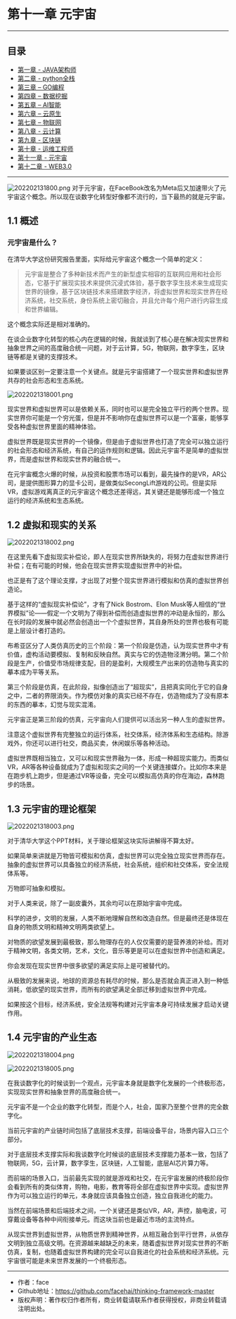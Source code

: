 # 第十一章 元宇宙

------
## 目录
- [第一章 - JAVA架构师](JAVA架构师.md)
- [第二章 - python全栈](python全栈.md)
- [第三章 – GO编程](GO编程.md)
- [第四章 – 数据挖掘](数据挖掘.md)
- [第五章 – AI智能](AI智能.md)
- [第六章 – 云原生](云原生.md)
- [第七章 – 物联网](物联网.md)
- [第八章 - 云计算](云计算.md)
- [第九章 - 区块链](区块链.md)
- [第十章 - 运维工程师](运维工程师.md)
- [第十一章 - 元宇宙](11.1初识元宇宙.md)
- [第十二章 - WEB3.0](WEB3.0.md)
------

![202202131800.png](screenshot/202202131800.png)
对于元宇宙，在FaceBook改名为Meta后又加速带火了元宇宙这个概念。所以现在谈数字化转型好像都不流行的，当下最热的就是元宇宙。

## 1.1 概述
### 元宇宙是什么？
在清华大学这份研究报告里面，实际给元宇宙这个概念一个简单的定义：
> 元宇宙是整合了多种新技术而产生的新型虚实相容的互联网应用和社会形态，它基于扩展现实技术来提供沉浸式体验，基于数字孪生技术来生成现实世界的镜像，基于区块链技术来搭建数字经济，将虚拟世界和现实世界在经济系统，社交系统，身份系统上密切融合，并且允许每个用户进行内容生成和世界编辑。

这个概念实际还是相对准确的。

在谈企业数字化转型的核心内在逻辑的时候，我就谈到了核心是在解决现实世界和抽象世界之间的高度融合统一问题，对于云计算，5G，物联网，数字孪生，区块链等都是关键的支撑技术。

如果要谈区别一定要注意一个关键点。就是元宇宙搭建了一个现实世界和虚拟世界共存的社会形态和生态系统。

![2022021318001.png](screenshot/2022021318001.png)

现实世界和虚拟世界可以是依赖关系，同时也可以是完全独立平行的两个世界。现实世界你可能是一个穷光蛋，但是并不影响你在虚拟世界可以是一个富豪，能够享受各种虚拟世界里面的精神体验。

虚拟世界既是现实世界的一个镜像，但是由于虚拟世界也打造了完全可以独立运行的社会形态和经济系统，有自己的运作规则和逻辑。因此元宇宙不是简单的虚拟世界，而是虚拟世界和现实世界的融合统一。

在元宇宙概念火爆的时候，从投资和股票市场可以看到，最先操作的是VR，AR公司，是提供图形算力的显卡公司，是做类似SecongLift游戏的公司。但是实际VR，虚拟游戏离真正的元宇宙这个概念还差得远，其关键还是能够形成一个独立运行的经济系统和生态系统。

## 1.2 虚拟和现实的关系
![2022021318002.png](screenshot/2022021318002.png)

在这里先看下虚拟现实补偿论，即人在现实世界所缺失的，将努力在虚拟世界进行补偿；在有可能的时候，他会在现实世界实现虚拟世界中的补偿。

也正是有了这个理论支撑，才出现了对整个现实世界进行模拟和仿真的虚拟世界创造论。

基于这样的“虚拟现实补偿论”，才有了Nick Bostrom、Elon Musk等人相信的“世界模拟”论——假定一个文明为了得到补偿而创造虚拟世界的冲动是永恒的，那么在长时段的发展中就必然会创造出一个个虚拟世界，其自身所处的世界也极有可能是上层设计者打造的。

布希亚区分了人类仿真历史的三个阶段：第一个阶段是仿造，认为现实世界中才有价值，虚构活动要模拟、复制和反映自然。真实与它的仿造物泾渭分明。第二个阶段是生产，价值受市场规律支配，目的是盈利，大规模生产出来的仿造物与真实的摹本成为平等关系。

第三个阶段是仿真，在此阶段，拟像创造出了“超现实”，且把真实同化于它的自身之中，二者的界限消失。作为模仿对象的真实已经不存在，仿造物成为了没有原本的东西的摹本，幻觉与现实混淆。

元宇宙正是第三阶段的仿真，元宇宙向人们提供可以活出另一种人生的虚拟世界。

注意这个虚拟世界有完整独立的运行体系，社交体系，经济体系和生态结构。除游戏外，你还可以进行社交，商品买卖，休闲娱乐等各种活动。

虚拟世界既相当独立，又可以和现实世界融为一体，形成一种超现实能力。而类似VR，AR等各种设备就成为了虚拟和现实之间的一个关键连接媒介。比如你本来是在跑步机上跑步，但是通过VR等设备，完全可以模拟高仿真的你在海边，森林跑步的场景。

## 1.3 元宇宙的理论框架
![2022021318003.png](screenshot/2022021318003.png)

对于清华大学这个PPT材料，关于理论框架这块实际讲解得不算太好。

如果简单来讲就是万物皆可模拟和仿真，虚拟世界可以完全独立现实世界而存在。抽象的虚拟世界可以具备独立的经济系统，社会系统，组织和社交体系，安全法规体系等。

万物即可抽象和模拟。

对于人类来说，除了一副皮囊外，其余均可以在原始宇宙中完成。

科学的进步，文明的发展，人类不断地理解自然和改造自然。但是最终还是体现在自身的物质文明和精神文明两类欲望上。

对物质的欲望发展到最极致，那么物理存在的人仅仅需要的是营养液的补给。而对于精神文明，各类文明，艺术，文化，音乐等更是可以在虚拟世界中创造和满足。

你会发现在现实世界中很多欲望的满足实际上是可被替代的。

从极致的发展来说，地球的资源总有耗尽的时候，那么是否就会真正进入到一种低消耗，低欲望的现实世界，而所有的欲望满足全部迁移到虚拟世界中完成。

如果按这个目标，经济系统，安全法规等构建对元宇宙本身可持续发展才启动关键作用。

## 1.4 元宇宙的产业生态
![2022021318004.png](screenshot/2022021318004.png)

![2022021318005.png](screenshot/2022021318005.png)

在我谈数字化的时候谈到一个观点，元宇宙本身就是数字化发展的一个终极形态，实现现实世界和抽象世界的高度融合统一。

元宇宙不是一个企业的数字化转型，而是个人，社会，国家乃至整个世界的完全数字化。

当前元宇宙的产业链时间包括了底层技术支撑，前端设备平台，场景内容入口三个部分。

对于底层技术支撑实际和我谈数字化时候谈的底层技术支撑能力基本一致，包括了物联网，5G，云计算，数字孪生，区块链，人工智能，底层AI芯片算力等。

而前端的场景入口，当前最先实现的就是游戏和社交，在元宇宙发展的终极阶段你会看到所有的类似体育，购物，电影，教育等将全部在虚拟世界中实现。虚拟世界作为可以独立运行的单元，本身就应该具备独立创造，独立自我进化的能力。

当然在前端场景和后端技术之间，一个关键还是类似VR，AR，声控，脑电波，可穿戴设备等各种中间衔接单元。而这块当前也是最近市场的主流特点。

从现实世界到虚拟世界，从物质世界到精神世界，从相互融合到平行世界，从依存文明到独立高级文明。在资源越来越缺乏的未来，随着虚拟世界对现实世界的不断仿真，复制，也随着虚拟世界构建的完全可以自我进化的社会系统和经济系统。元宇宙很可能是未来世界发展的一个终极形态。



---
- 作者：face
- Github地址：https://github.com/facehai/thinking-framework-master
- 版权声明：著作权归作者所有，商业转载请联系作者获得授权，非商业转载请注明出处。
